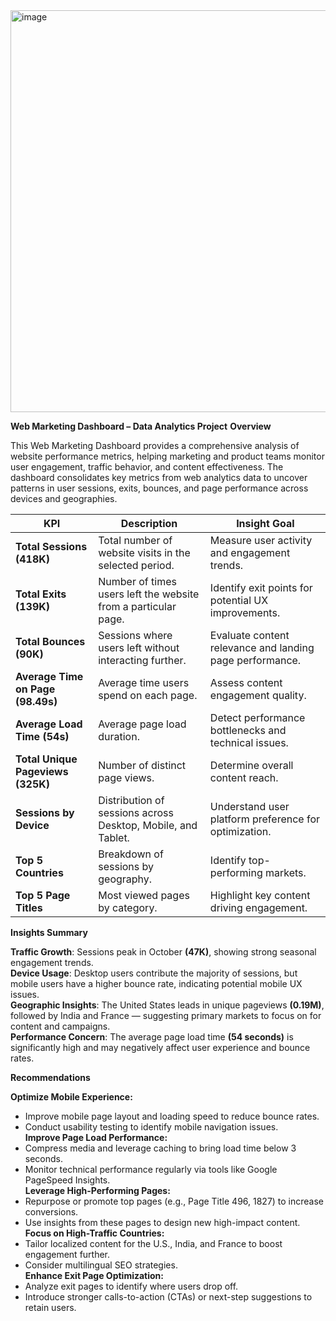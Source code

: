 <img width="851" height="643" alt="image" src="https://github.com/user-attachments/assets/f072fa50-2c78-4aed-baa2-0040b985907e" />

**Web Marketing Dashboard – Data Analytics Project**
**Overview**

This Web Marketing Dashboard provides a comprehensive analysis of website performance metrics, helping marketing and product teams monitor user engagement, traffic behavior, and content effectiveness. The dashboard consolidates key metrics from web analytics data to uncover 
patterns in user sessions, exits, bounces, and page performance across devices and geographies.

| **KPI**                           | **Description**                                                | **Insight Goal**                                         |
| --------------------------------- | -------------------------------------------------------------- | -------------------------------------------------------- |
| **Total Sessions (418K)**         | Total number of website visits in the selected period.         | Measure user activity and engagement trends.             |
| **Total Exits (139K)**            | Number of times users left the website from a particular page. | Identify exit points for potential UX improvements.      |
| **Total Bounces (90K)**           | Sessions where users left without interacting further.         | Evaluate content relevance and landing page performance. |
| **Average Time on Page (98.49s)** | Average time users spend on each page.                         | Assess content engagement quality.                       |
| **Average Load Time (54s)**       | Average page load duration.                                    | Detect performance bottlenecks and technical issues.     |
| **Total Unique Pageviews (325K)** | Number of distinct page views.                                 | Determine overall content reach.                         |
| **Sessions by Device**            | Distribution of sessions across Desktop, Mobile, and Tablet.   | Understand user platform preference for optimization.    |
| **Top 5 Countries**               | Breakdown of sessions by geography.                            | Identify top-performing markets.                         |
| **Top 5 Page Titles**             | Most viewed pages by category.                                 | Highlight key content driving engagement.                |


**Insights Summary**

**Traffic Growth**: Sessions peak in October **(47K)**, showing strong seasonal engagement trends.  
**Device Usage**: Desktop users contribute the majority of sessions, but mobile users have a higher bounce rate, indicating potential mobile UX issues.  
**Geographic Insights**: The United States leads in unique pageviews **(0.19M)**, followed by India and France — suggesting primary markets to focus on for content and campaigns.  
**Performance Concern**: The average page load time **(54 seconds)** is significantly high and may negatively affect user experience and bounce rates.  

**Recommendations**

**Optimize Mobile Experience:**  
- Improve mobile page layout and loading speed to reduce bounce rates.  
- Conduct usability testing to identify mobile navigation issues.  
**Improve Page Load Performance:**  
- Compress media and leverage caching to bring load time below 3 seconds.  
- Monitor technical performance regularly via tools like Google PageSpeed Insights.  
**Leverage High-Performing Pages:**  
- Repurpose or promote top pages (e.g., Page Title 496, 1827) to increase conversions.  
- Use insights from these pages to design new high-impact content.  
**Focus on High-Traffic Countries:**  
- Tailor localized content for the U.S., India, and France to boost engagement further.  
- Consider multilingual SEO strategies.  
**Enhance Exit Page Optimization:**  
- Analyze exit pages to identify where users drop off.  
- Introduce stronger calls-to-action (CTAs) or next-step suggestions to retain users.  
